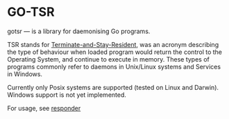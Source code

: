 # GO-TSR

gotsr — is a library for daemonising Go programs.

TSR stands for [Terminate-and-Stay-Resident][1], was an acronym describing the
type of behaviour when loaded program would return the control to the
Operating System, and continue to execute in memory.  These types of programs
commonly refer to daemons in Unix/Linux systems and Services in Windows.

Currently only Posix systems are supported (tested on Linux and Darwin).
Windows support is not yet implemented.

For usage, see [responder](cmd/responder/main.go)

[1]: https://en.wikipedia.org/wiki/Terminate-and-stay-resident_program
